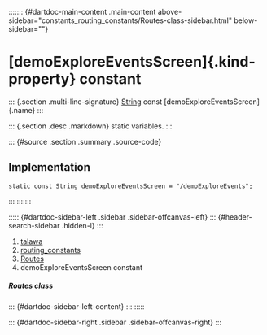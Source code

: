 ::::::: {#dartdoc-main-content .main-content above-sidebar="constants_routing_constants/Routes-class-sidebar.html" below-sidebar=""}
<div>

# [demoExploreEventsScreen]{.kind-property} constant

</div>

::: {.section .multi-line-signature}
[String](https://api.flutter.dev/flutter/dart-core/String-class.html)
const [demoExploreEventsScreen]{.name}
:::

::: {.section .desc .markdown}
static variables.
:::

::: {#source .section .summary .source-code}
## Implementation

``` language-dart
static const String demoExploreEventsScreen = "/demoExploreEvents";
```
:::
:::::::

::::: {#dartdoc-sidebar-left .sidebar .sidebar-offcanvas-left}
::: {#header-search-sidebar .hidden-l}
:::

1.  [talawa](../../index.html)
2.  [routing_constants](../../constants_routing_constants/)
3.  [Routes](../../constants_routing_constants/Routes-class.html)
4.  demoExploreEventsScreen constant

##### Routes class

::: {#dartdoc-sidebar-left-content}
:::
:::::

::: {#dartdoc-sidebar-right .sidebar .sidebar-offcanvas-right}
:::
